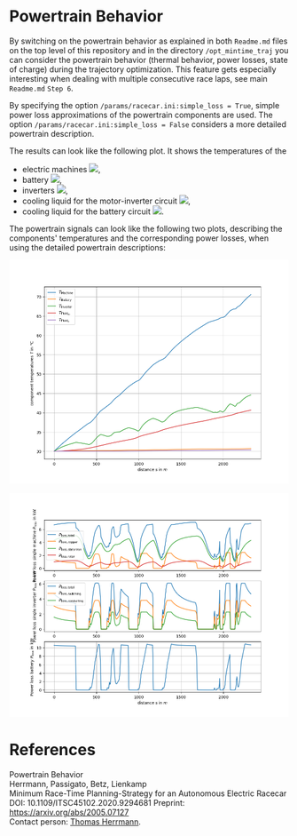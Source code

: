 # Powertrain Behavior
By switching on the powertrain behavior as explained in both `Readme.md` files on the top level of this repository and
in the directory `/opt_mintime_traj` you can consider the powertrain behavior (thermal behavior, power losses,
state of charge) during the trajectory optimization. This feature gets especially interesting when dealing with multiple
consecutive race laps, see main `Readme.md` `Step 6`.

By specifying the option `/params/racecar.ini:simple_loss = True`, simple power loss approximations of the 
powertrain components are used. The option `/params/racecar.ini:simple_loss = False` considers a more detailed 
powertrain description.

The results can look like the following plot. It shows the temperatures of the
- electric machines <img src="https://latex.codecogs.com/gif.latex?T_\mathrm{Machine}" />,
- battery <img src="https://latex.codecogs.com/gif.latex?T_\mathrm{Battery}" />,
- inverters <img src="https://latex.codecogs.com/gif.latex?T_\mathrm{Inverter}" />,
- cooling liquid for the motor-inverter circuit <img src="https://latex.codecogs.com/gif.latex?T_\mathrm{Fluid_{MI}}" />,
- cooling liquid for the battery circuit <img src="https://latex.codecogs.com/gif.latex?T_\mathrm{Fluid_{B}}" />.

The powertrain signals can look like the following two plots, describing the components' temperatures and the 
corresponding power losses, when using the detailed powertrain descriptions:

![Powertrain component temperatures whilst driving one race lap on the Berlin (Germany) Formel E track.](component_temperatures.PNG)

![Powertrain component losses whilst driving one race lap on the Berlin (Germany) Formel E track.](component_losses.PNG)

# References
Powertrain Behavior\
Herrmann, Passigato, Betz, Lienkamp\
Minimum Race-Time Planning-Strategy for an Autonomous Electric Racecar\
DOI: 10.1109/ITSC45102.2020.9294681
Preprint: https://arxiv.org/abs/2005.07127 \
Contact person: [Thomas Herrmann](mailto:thomas.herrmann@tum.de).
